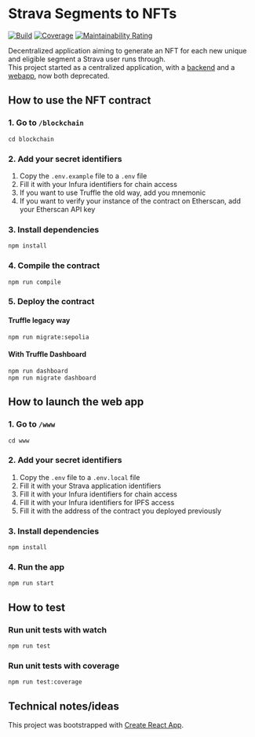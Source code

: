 # Strava Segments to NFTs

[![Build](https://github.com/alainncls/strava-segments-to-nfts-dapp/actions/workflows/frontend-tests.yml/badge.svg)](https://github.com/alainncls/strava-segments-to-nfts-dapp/actions/workflows/tests.yml)
[![Coverage](https://sonarcloud.io/api/project_badges/measure?project=alainncls_strava-segments-to-nfts-dapp&metric=coverage)](https://sonarcloud.io/summary/new_code?id=alainncls_strava-segments-to-nfts-dapp)
[![Maintainability Rating](https://sonarcloud.io/api/project_badges/measure?project=alainncls_strava-segments-to-nfts-dapp&metric=sqale_rating)](https://sonarcloud.io/summary/new_code?id=alainncls_strava-segments-to-nfts-dapp)

Decentralized application aiming to generate an NFT for each new unique and eligible segment a Strava user runs
through.  
This project started as a centralized application, with
a [backend](https://github.com/alainncls/strava-segments-to-nfts) and
a [webapp](https://github.com/alainncls/strava-segments-to-nfts-webapp), now both deprecated.

## How to use the NFT contract

### 1. Go to `/blockchain`

    cd blockchain

### 2. Add your secret identifiers

1. Copy the `.env.example` file to a `.env` file
2. Fill it with your Infura identifiers for chain access
3. If you want to use Truffle the old way, add you mnemonic
4. If you want to verify your instance of the contract on Etherscan, add your Etherscan API key

### 3. Install dependencies

    npm install

### 4. Compile the contract

    npm run compile

### 5. Deploy the contract

#### Truffle legacy way

    npm run migrate:sepolia

#### With Truffle Dashboard

    npm run dashboard
    npm run migrate dashboard

## How to launch the web app

### 1. Go to `/www`

    cd www

### 2. Add your secret identifiers

1. Copy the `.env` file to a `.env.local` file
2. Fill it with your Strava application identifiers
3. Fill it with your Infura identifiers for chain access
4. Fill it with your Infura identifiers for IPFS access
5. Fill it with the address of the contract you deployed previously

### 3. Install dependencies

    npm install

### 4. Run the app

    npm run start

## How to test

### Run unit tests with watch

    npm run test

### Run unit tests with coverage

    npm run test:coverage

## Technical notes/ideas

This project was bootstrapped with [Create React App](https://github.com/facebook/create-react-app).
